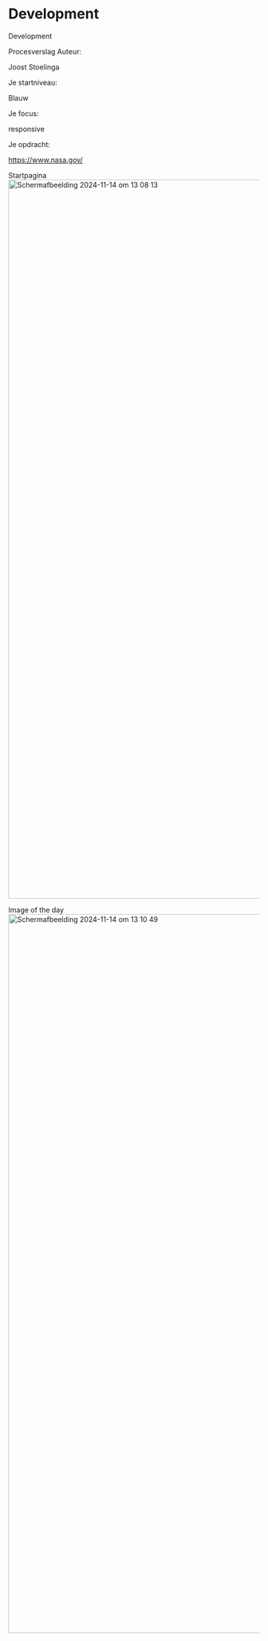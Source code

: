 # Development
Development

Procesverslag
Auteur:

Joost Stoelinga

Je startniveau:

Blauw

Je focus:

responsive

Je opdracht:

https://www.nasa.gov/

Startpagina
<img width="1440" alt="Scherm­afbeelding 2024-11-14 om 13 08 13" src="https://github.com/user-attachments/assets/1c2b5909-4149-49f5-a5f5-16ab0473d1c7">

Image of the day
<img width="1440" alt="Scherm­afbeelding 2024-11-14 om 13 10 49" src="https://github.com/user-attachments/assets/1197cda6-5ed7-47d2-b33e-cf98aa7c6e42">
